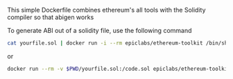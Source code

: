 This simple Dockerfile combines ethereum's all tools with the Solidity compiler so that abigen works

To generate ABI out of a solidity file, use the following command

```bash
cat yourfile.sol | docker run -i --rm epiclabs/ethereum-toolkit /bin/sh -c 'cat > code.sol && abigen --pkg main --sol code.sol'

```

or

```bash
docker run --rm -v $PWD/yourfile.sol:/code.sol epiclabs/ethereum-toolkit abigen --pkg main --sol /code.sol
```


